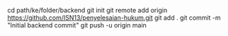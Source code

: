 cd path/ke/folder/backend
git init
git remote add origin https://github.com/ISN13/penyelesaian-hukum.git
git add .
git commit -m "Initial backend commit"
git push -u origin main

